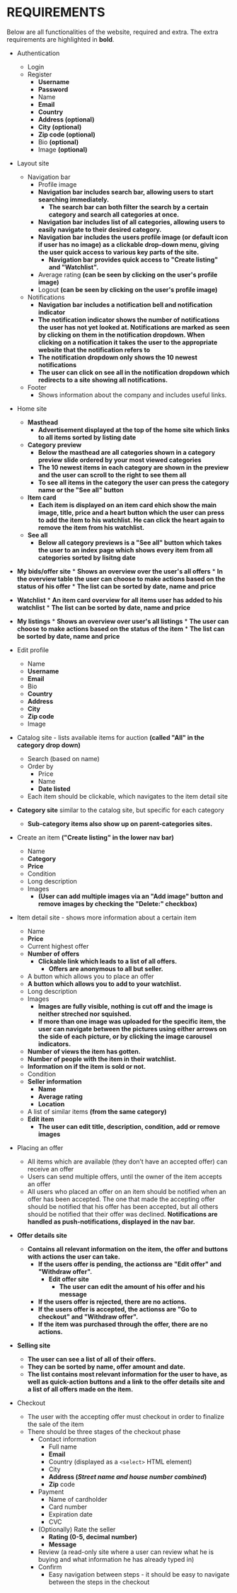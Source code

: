 # REQUIREMENTS

Below are all functionalities of the website, required and extra. The extra requirements are highlighted in **bold**.

* Authentication
   * Login
   * Register
     * **Username**
     * **Password**
     * Name
     * **Email**
     * **Country**
     * **Address (optional)**
     * **City (optional)**
     * **Zip code (optional)**
     * Bio **(optional)**
     * Image **(optional)**
* Layout site
   * Navigation bar
     * Profile image
     * **Navigation bar includes search bar, allowing users to start searching immediately.**
       * **The search bar can both filter the search by a certain category and search all categories at once.**
     * **Navigation bar includes list of all categories, allowing users to easily navigate to their desired category.**
     * **Navigation bar includes the users profile image (or default icon if user has no image) as a clickable drop-down menu, giving the user quick access to various key parts of the site.**
       * **Navigation bar provides quick access to "Create listing" and "Watchlist".**
     * Average rating **(can be seen by clicking on the user's profile image)**
     * Logout **(can be seen by clicking on the user's profile image)**
   * Notifications
     * **Navigation bar includes a notification bell and notification indicator**
     * **The notification indicator shows the number of notifications the user has not yet looked at. Notifications are marked as seen by clicking on them in the notification dropdown. When clicking on a notification it takes the user to the appropriate website that the notification refers to**
     * **The notification dropdown only shows the 10 newest notifications**
     * **The user can click on see all in the notification dropdown which redirects to a site showing all notifications.**
   * Footer
     * Shows information about the company and includes useful links.
* Home site
    * **Masthead**
      * **Advertisement displayed at the top of the home site which links to all items sorted by listing date**
    * **Category preview**
      * **Below the masthead are all categories shown in a category preview slide ordered by your most viewed categories**
      * **The 10 newest items in each category are shown in the preview and the user can scroll to the right to see them all**
      * **To see all items in the category the user can press the category name or the "See all" button**
    * **Item card**
      * **Each item is displayed on an item card ehich show the main image, title, price and a heart button which the user can press to add the item to his watchlist. He can click the heart again to remove the item from his watchlist.**
    * **See all** 
      * **Below all category previews is a "See all" button which takes the user to an index page which shows every item from all categories sorted by lisitng date**
* **My bids/offer site**
      * **Shows an overview over the user's all offers**
      * **In the overview table the user can choose to make actions based on the status of his offer**
      * **The list can be sorted by date, name and price**
* **Watchlist**
      * **An item card overview for all items user has added to his watchlist**
      * **The list can be sorted by date, name and price**
* **My listings**
      * **Shows an overview over user's all listings**
      * **The user can choose to make actions based on the status of the item**
      * **The list can be sorted by date, name and price**
* Edit profile
   * Name
   * **Username**
   * **Email**
   * Bio
   * **Country**
   * **Address**
   * **City**
   * **Zip code**
   * Image
* Catalog site - lists available items for auction **(called "All" in the category drop down)**
   * Search (based on name)
   * Order by
     * Price
     * Name
     * **Date listed**
   * Each item should be clickable, which navigates to the item detail site
* **Category site** similar to the catalog site, but specific for each category
  * **Sub-category items also show up on parent-categories sites.**
* Create an item **("Create listing" in the lower nav bar)**
   * Name
   * **Category**
   * **Price**
   * Condition
   * Long description
   * Images
     * **(User can add multiple images via an "Add image" button and remove images by checking the "Delete:" checkbox)**
* Item detail site - shows more information about a certain item
   * Name
   * **Price**
   * Current highest offer
   * **Number of offers**
     * **Clickable link which leads to a list of all offers.**
       * **Offers are anonymous to all but seller.**
   * A button which allows you to place an offer
   * **A button which allows you to add to your watchlist.**
   * Long description
   * Images
     * **Images are fully visible, nothing is cut off and the image is neither streched nor squished.**
     * **If more than one image was uploaded for the specific item, the user can navigate between the pictures using either arrows on the side of each picture, or by clicking the image carousel indicators.**
   * **Number of views the item has gotten.**
   * **Number of people with the item in their watchlist.**
   * **Information on if the item is sold or not.**
   * Condition
   * **Seller information**
     * **Name**
     * **Average rating**
     * **Location**
   * A list of similar items **(from the same category)**
   * **Edit item**
     * **The user can edit title, description, condition, add or remove images**
* Placing an offer
   * All items which are available (they don’t have an accepted offer) can receive
an offer
   * Users can send multiple offers, until the owner of the item accepts an offer
   * All users who placed an offer on an item should be notified when an offer has
been accepted. The one that made the accepting offer should be notified
that his offer has been accepted, but all others should be notified that their
offer was declined. **Notifications are handled as push-notifications, displayed in the nav bar.**
* **Offer details site**
  * **Contains all relevant information on the item, the offer and buttons with actions the user can take.**
    * **If the users offer is pending, the actionss are "Edit offer" and "Withdraw offer".**
        * **Edit offer site**
            * **The user can edit the amount of his offer and his message**
    * **If the users offer is rejected, there are no actions.**
    * **If the users offer is accepted, the actionss are "Go to checkout" and "Withdraw offer".**
    * **If the item was purchased through the offer, there are no actions.**

* **Selling site**
  * **The user can see a list of all of their offers.**
  * **They can be sorted by name, offer amount and date.**
  * **The list contains most relevant information for the user to have, as well as quick-action buttons and a link to the offer details site and a list of all offers made on the item.**
  
* Checkout
   * The user with the accepting offer must checkout in order to finalize the sale
of the item
   * There should be three stages of the checkout phase
     * Contact information
       * Full name
       * **Email**
       * Country (displayed as a `<select>` HTML element)
       * City
       * **Address (*Street name and house number combined*)**
       * **Zip** code
     * Payment
       * Name of cardholder
       * Card number
       * Expiration date
       * CVC
     * (Optionally) Rate the seller
       * **Rating (0-5, decimal number)**
       * **Message**
     * Review (a read-only site where a user can review what he is buying
and what information he has already typed in)
     * Confirm
       * Easy navigation between steps - it should be easy to navigate between the
steps in the checkout

